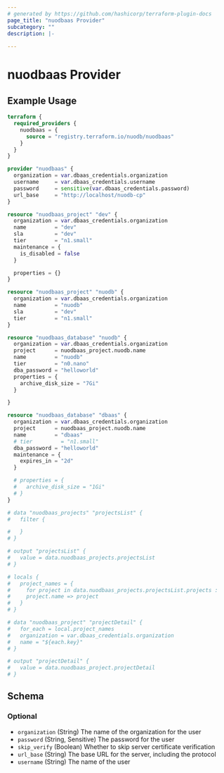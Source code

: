 ```yaml
---
# generated by https://github.com/hashicorp/terraform-plugin-docs
page_title: "nuodbaas Provider"
subcategory: ""
description: |-
  
---
```


# nuodbaas Provider



## Example Usage

```terraform
terraform {
  required_providers {
    nuodbaas = {
      source = "registry.terraform.io/nuodb/nuodbaas"
    }
  }
}

provider "nuodbaas" {
  organization = var.dbaas_credentials.organization
  username     = var.dbaas_credentials.username
  password     = sensitive(var.dbaas_credentials.password)
  url_base     = "http://localhost/nuodb-cp"
}

resource "nuodbaas_project" "dev" {
  organization = var.dbaas_credentials.organization
  name         = "dev"
  sla          = "dev"
  tier         = "n1.small"
  maintenance = {
    is_disabled = false
  }

  properties = {}
}

resource "nuodbaas_project" "nuodb" {
  organization = var.dbaas_credentials.organization
  name         = "nuodb"
  sla          = "dev"
  tier         = "n1.small"
}

resource "nuodbaas_database" "nuodb" {
  organization = var.dbaas_credentials.organization
  project      = nuodbaas_project.nuodb.name
  name         = "nuodb"
  tier         = "n0.nano"
  dba_password = "helloworld"
  properties = {
    archive_disk_size = "7Gi"
  }

}

resource "nuodbaas_database" "dbaas" {
  organization = var.dbaas_credentials.organization
  project      = nuodbaas_project.nuodb.name
  name         = "dbaas"
  # tier         = "n1.small"
  dba_password = "helloworld"
  maintenance = {
    expires_in = "2d"
  }

  # properties = {
  #   archive_disk_size = "1Gi"
  # }
}

# data "nuodbaas_projects" "projectsList" {
#   filter {

#   }
# }

# output "projectsList" {
#   value = data.nuodbaas_projects.projectsList
# }

# locals {
#   project_names = {
#     for project in data.nuodbaas_projects.projectsList.projects :
#     project.name => project
#   }
# }

# data "nuodbaas_project" "projectDetail" {
#   for_each = local.project_names
#   organization = var.dbaas_credentials.organization
#   name = "${each.key}"
# }

# output "projectDetail" {
#   value = data.nuodbaas_project.projectDetail
# }
```

<!-- schema generated by tfplugindocs -->
## Schema

### Optional

- `organization` (String) The name of the organization for the user
- `password` (String, Sensitive) The password for the user
- `skip_verify` (Boolean) Whether to skip server certificate verification
- `url_base` (String) The base URL for the server, including the protocol
- `username` (String) The name of the user
